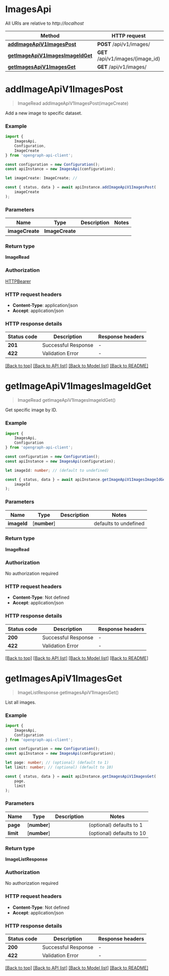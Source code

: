# ImagesApi

All URIs are relative to *http://localhost*

|Method | HTTP request | Description|
|------------- | ------------- | -------------|
|[**addImageApiV1ImagesPost**](#addimageapiv1imagespost) | **POST** /api/v1/images/ | Add Image|
|[**getImageApiV1ImagesImageIdGet**](#getimageapiv1imagesimageidget) | **GET** /api/v1/images/{image_id} | Get Image|
|[**getImagesApiV1ImagesGet**](#getimagesapiv1imagesget) | **GET** /api/v1/images/ | Get Images|

# **addImageApiV1ImagesPost**
> ImageRead addImageApiV1ImagesPost(imageCreate)

Add a new image to specific dataset.

### Example

```typescript
import {
    ImagesApi,
    Configuration,
    ImageCreate
} from 'opengraph-api-client';

const configuration = new Configuration();
const apiInstance = new ImagesApi(configuration);

let imageCreate: ImageCreate; //

const { status, data } = await apiInstance.addImageApiV1ImagesPost(
    imageCreate
);
```

### Parameters

|Name | Type | Description  | Notes|
|------------- | ------------- | ------------- | -------------|
| **imageCreate** | **ImageCreate**|  | |


### Return type

**ImageRead**

### Authorization

[HTTPBearer](../README.md#HTTPBearer)

### HTTP request headers

 - **Content-Type**: application/json
 - **Accept**: application/json


### HTTP response details
| Status code | Description | Response headers |
|-------------|-------------|------------------|
|**201** | Successful Response |  -  |
|**422** | Validation Error |  -  |

[[Back to top]](#) [[Back to API list]](../README.md#documentation-for-api-endpoints) [[Back to Model list]](../README.md#documentation-for-models) [[Back to README]](../README.md)

# **getImageApiV1ImagesImageIdGet**
> ImageRead getImageApiV1ImagesImageIdGet()

Get specific image by ID.

### Example

```typescript
import {
    ImagesApi,
    Configuration
} from 'opengraph-api-client';

const configuration = new Configuration();
const apiInstance = new ImagesApi(configuration);

let imageId: number; // (default to undefined)

const { status, data } = await apiInstance.getImageApiV1ImagesImageIdGet(
    imageId
);
```

### Parameters

|Name | Type | Description  | Notes|
|------------- | ------------- | ------------- | -------------|
| **imageId** | [**number**] |  | defaults to undefined|


### Return type

**ImageRead**

### Authorization

No authorization required

### HTTP request headers

 - **Content-Type**: Not defined
 - **Accept**: application/json


### HTTP response details
| Status code | Description | Response headers |
|-------------|-------------|------------------|
|**200** | Successful Response |  -  |
|**422** | Validation Error |  -  |

[[Back to top]](#) [[Back to API list]](../README.md#documentation-for-api-endpoints) [[Back to Model list]](../README.md#documentation-for-models) [[Back to README]](../README.md)

# **getImagesApiV1ImagesGet**
> ImageListResponse getImagesApiV1ImagesGet()

List all images.

### Example

```typescript
import {
    ImagesApi,
    Configuration
} from 'opengraph-api-client';

const configuration = new Configuration();
const apiInstance = new ImagesApi(configuration);

let page: number; // (optional) (default to 1)
let limit: number; // (optional) (default to 10)

const { status, data } = await apiInstance.getImagesApiV1ImagesGet(
    page,
    limit
);
```

### Parameters

|Name | Type | Description  | Notes|
|------------- | ------------- | ------------- | -------------|
| **page** | [**number**] |  | (optional) defaults to 1|
| **limit** | [**number**] |  | (optional) defaults to 10|


### Return type

**ImageListResponse**

### Authorization

No authorization required

### HTTP request headers

 - **Content-Type**: Not defined
 - **Accept**: application/json


### HTTP response details
| Status code | Description | Response headers |
|-------------|-------------|------------------|
|**200** | Successful Response |  -  |
|**422** | Validation Error |  -  |

[[Back to top]](#) [[Back to API list]](../README.md#documentation-for-api-endpoints) [[Back to Model list]](../README.md#documentation-for-models) [[Back to README]](../README.md)

